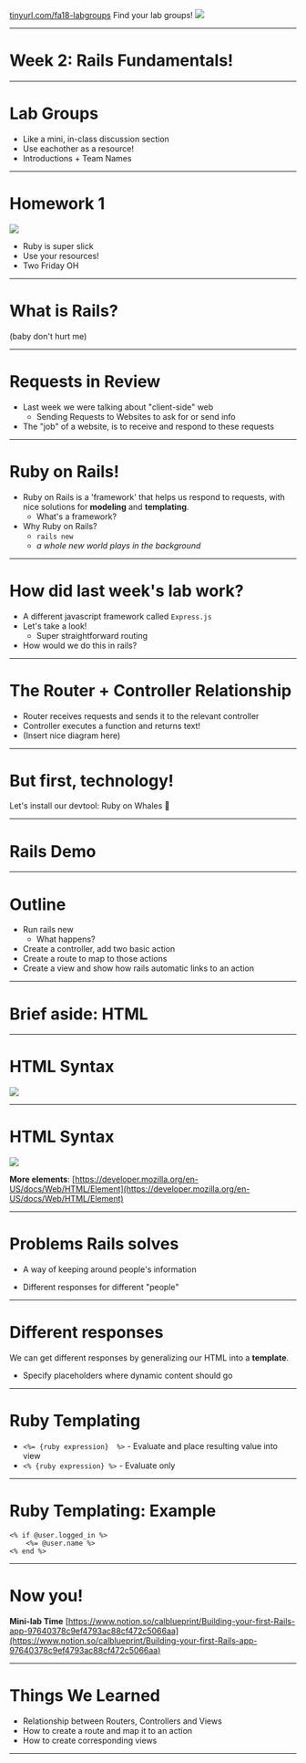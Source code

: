 <a href="tinyurl.com/fa18-labgroups">tinyurl.com/fa18-labgroups</a> Find your lab groups!
![](https://i.imgur.com/OFSv1H4.jpg)

---

# Week 2: Rails Fundamentals!

----

# Lab Groups
- Like a mini, in-class discussion section
- Use eachother as a resource!
- Introductions + Team Names

----

# Homework 1

<img src="https://media1.tenor.com/images/23189d456e0608040773536982af3b9b/tenor.gif"></img>

- Ruby is super slick
- Use your resources!
- Two Friday OH

---

# What is Rails?

(baby don't hurt me)

----

# Requests in Review
- Last week we were talking about "client-side" web
    - Sending Requests to Websites to ask for or send info
- The "job" of a website, is to receive and respond to these requests

----

# Ruby on Rails!
- Ruby on Rails is a 'framework' that helps us respond to requests, with nice solutions for **modeling** and **templating**.
    - What's a framework?
- Why Ruby on Rails?
    - `rails new`
    - *a whole new world plays in the background*

----

# How did last week's lab work? 
- A different javascript framework called `Express.js`
- Let's take a look!
    - Super straightforward routing
- How would we do this in rails?

----

# The Router + Controller Relationship

- Router receives requests and sends it to the relevant controller
- Controller executes a function and returns text!
- (Insert nice diagram here)


---

# But first, technology!
Let's install our devtool: Ruby on Whales :whale: 

---

# Rails Demo

----

# Outline
- Run rails new
    - What happens?
- Create a controller, add two basic action
- Create a route to map to those actions
- Create a view and show how rails automatic links to an action

---

# Brief aside: HTML

----

# HTML Syntax
![](https://i.imgur.com/BAghw6d.png)

----

# HTML Syntax
![](https://i.imgur.com/BR1omqQ.png)

**More elements**: [https://developer.mozilla.org/en-US/docs/Web/HTML/Element](https://developer.mozilla.org/en-US/docs/Web/HTML/Element)

----

# Problems Rails solves

* A way of keeping around people's information
<!-- .element: class="fragment" -->

* Different responses for different "people"
<!-- .element: class="fragment" -->

----

# Different responses

We can get different responses by generalizing our HTML into a **template**.

* Specify placeholders where dynamic content should go

----

# Ruby Templating

- `<%= {ruby expression}  %>` - Evaluate and place resulting value into view
- `<% {ruby expression} %>` - Evaluate only

----

# Ruby Templating: Example

```erb
<% if @user.logged_in %>
    <%= @user.name %>
<% end %>
```

---


# Now you!

**Mini-lab Time**
[https://www.notion.so/calblueprint/Building-your-first-Rails-app-97640378c9ef4793ac88cf472c5066aa](https://www.notion.so/calblueprint/Building-your-first-Rails-app-97640378c9ef4793ac88cf472c5066aa)

----


# Things We Learned
- Relationship between Routers, Controllers and Views
- How to create a route and map it to an action
- How to create corresponding views

---